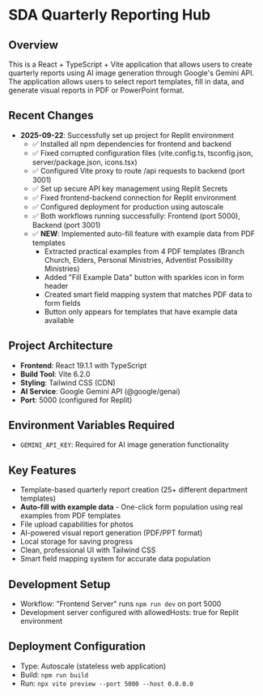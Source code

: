 # SDA Quarterly Reporting Hub

## Overview
This is a React + TypeScript + Vite application that allows users to create quarterly reports using AI image generation through Google's Gemini API. The application allows users to select report templates, fill in data, and generate visual reports in PDF or PowerPoint format.

## Recent Changes
- **2025-09-22**: Successfully set up project for Replit environment
  - ✅ Installed all npm dependencies for frontend and backend
  - ✅ Fixed corrupted configuration files (vite.config.ts, tsconfig.json, server/package.json, icons.tsx)
  - ✅ Configured Vite proxy to route /api requests to backend (port 3001)
  - ✅ Set up secure API key management using Replit Secrets
  - ✅ Fixed frontend-backend connection for Replit environment
  - ✅ Configured deployment for production using autoscale
  - ✅ Both workflows running successfully: Frontend (port 5000), Backend (port 3001)
  - ✅ **NEW**: Implemented auto-fill feature with example data from PDF templates
    - Extracted practical examples from 4 PDF templates (Branch Church, Elders, Personal Ministries, Adventist Possibility Ministries)
    - Added "Fill Example Data" button with sparkles icon in form header
    - Created smart field mapping system that matches PDF data to form fields
    - Button only appears for templates that have example data available

## Project Architecture
- **Frontend**: React 19.1.1 with TypeScript
- **Build Tool**: Vite 6.2.0 
- **Styling**: Tailwind CSS (CDN)
- **AI Service**: Google Gemini API (@google/genai)
- **Port**: 5000 (configured for Replit)

## Environment Variables Required
- `GEMINI_API_KEY`: Required for AI image generation functionality

## Key Features
- Template-based quarterly report creation (25+ different department templates)
- **Auto-fill with example data** - One-click form population using real examples from PDF templates
- File upload capabilities for photos
- AI-powered visual report generation (PDF/PPT format)
- Local storage for saving progress
- Clean, professional UI with Tailwind CSS
- Smart field mapping system for accurate data population

## Development Setup
- Workflow: "Frontend Server" runs `npm run dev` on port 5000
- Development server configured with allowedHosts: true for Replit environment

## Deployment Configuration
- Type: Autoscale (stateless web application)
- Build: `npm run build`
- Run: `npx vite preview --port 5000 --host 0.0.0.0`